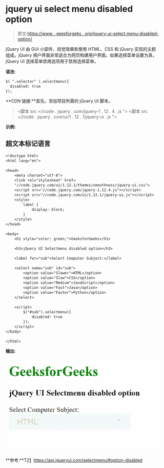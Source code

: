 # jquery ui select menu disabled option

> 原文:[https://www . geesforgeks . org/jquery-ui-select menu-disabled-option/](https://www.geeksforgeeks.org/jquery-ui-selectmenu-disabled-option/)

jQuery UI 由 GUI 小部件、视觉效果和使用 HTML、CSS 和 jQuery 实现的主题组成。jQuery 用户界面非常适合为网页构建用户界面。如果选择菜单设置为真，jQuery UI 选择菜单禁用选项用于禁用选择菜单。

**语法:**

```
$( ".selector" ).selectmenu({
  disabled: true
});
```

**CDN 链接:**首先，添加项目所需的 jQuery UI 脚本。

> <link rel="”stylesheet”" href="”//code.jquery.com/ui/1.12.1/themes/smoothness/jquery-ui.css”">
> <脚本 src =//code . jquery . com/jquery-1 . 12 . 4 . js "></脚本>
> <脚本 src =//code . jquery . com/ui/1 . 12 . 1/jquery-ui . js "></脚本>

**示例:**

## 超文本标记语言

```
<!doctype html>
<html lang="en">

<head>
    <meta charset="utf-8">
    <link rel="stylesheet" href=
    "//code.jquery.com/ui/1.12.1/themes/smoothness/jquery-ui.css">
    <script src="//code.jquery.com/jquery-1.12.4.js"></script>
    <script src="//code.jquery.com/ui/1.12.1/jquery-ui.js"></script>
    <style>
        label {
            display: block;
        }
    </style>
</head>

<body>
    <h1 style="color: green;">GeeksforGeeks</h1>

    <h3>jQuery UI Selectmenu disabled option</h3>

    <label for="sub">Select Computer Subject:</label>

    <select name="sub" id="sub">
        <option value="Slower">HTML</option>
        <option value="Slow">CSS</option>
        <option value="Medium">JavaScript</option>
        <option value="Fast">Java</option>
        <option value="Faster">Python</option>
    </select>

    <script>
        $("#sub").selectmenu({
            disabled: true
        });
    </script>
</body>

</html>
```

**输出:**

![](img/f9476a6efc94fd80062de2155447ff42.png)

**参考:**T2】https://api.jqueryui.com/selectmenu/#option-disabled